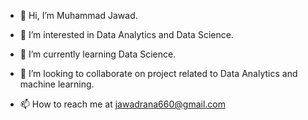 <!-- ![download](link) -->
<!-- <h3 align="center">Senior Software Engineer</h3> -->

- 👋 Hi, I’m Muhammad Jawad.

- 👀 I’m interested in Data Analytics and Data Science.

- 🌱 I’m currently learning Data Science.

- 💞️ I’m looking to collaborate on project related to Data Analytics and machine learning.

- 📫 How to reach me at jawadrana660@gmail.com


<!-- - 🔭 I’m currently working as a **Senior Software Engineer**

- 🌱 I’m currently learning **Microsoft Azure**

- 💬 Ask me about **Frontend and backend languages**

- 👯 I’m looking to collaborate on **front-end and back-end projects** 

- 📫 How to reach me **jawadrana660@gmail.com** -->
